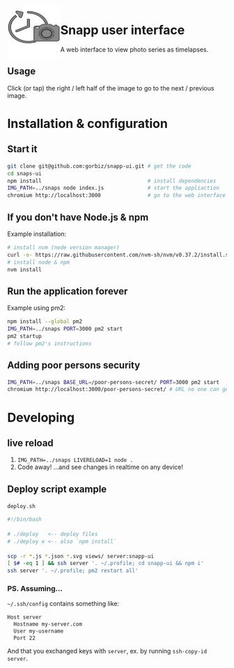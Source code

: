 <img align="left" src="time-lapse.svg" width="122" height="122">

# Snapp user interface
A web interface to view photo series as timelapses.

## Usage
Click (or tap) the right / left half of the image to go to the next / previous image.

# Installation & configuration

## Start it
```sh
git clone git@github.com:gorbiz/snapp-ui.git # get the code
cd snaps-ui
npm install                                  # install dependencies
IMG_PATH=../snaps node index.js              # start the appliaction
chromium http://localhost:3000               # go to the web interface
```

## If you don't have Node.js & npm
Example installation:
```sh
# install nvm (node version manager)
curl -o- https://raw.githubusercontent.com/nvm-sh/nvm/v0.37.2/install.sh | bash
# install node & npm
nvm install
```

## Run the application forever
Example using pm2:
```sh
npm install --global pm2
IMG_PATH=../snaps PORT=3000 pm2 start
pm2 startup
# follow pm2's instructions
```

## Adding poor persons security
```sh
IMG_PATH=../snaps BASE_URL=/poor-persons-secret/ PORT=3000 pm2 start
chromium http://localhost:3000/poor-persons-secret/ # URL no one can guess 😂
```

# Developing

## live reload
1. `IMG_PATH=../snaps LIVERELOAD=1 node .`
2. Code away! ...and see changes in realtime on any device!

## Deploy script example

`deploy.sh`
```sh
#!/bin/bash

# ./deploy   <-- deploy files
# ./deploy x <-- also `npm install`

scp -r *.js *.json *.svg views/ server:snapp-ui
[ $# -eq 1 ] && ssh server '. ~/.profile; cd snapp-ui && npm i'
ssh server '. ~/.profile; pm2 restart all'
```

### PS. Assuming...

`~/.ssh/config` contains something like:
```
Host server
  Hostname my-server.com
  User my-username
  Port 22
```
And that you exchanged keys with `server`, ex. by running `ssh-copy-id server`.
